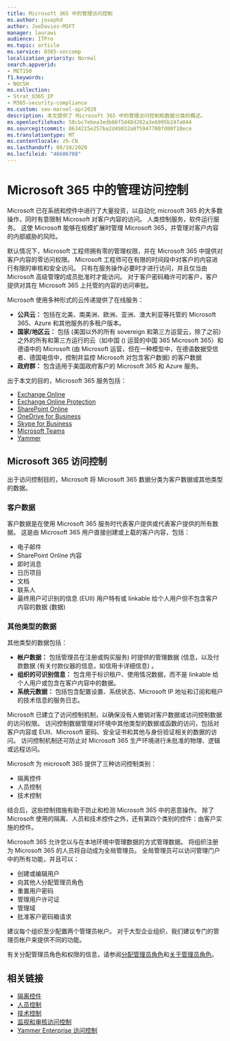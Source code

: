 ```yaml
---
title: Microsoft 365 中的管理访问控制
ms.author: josephd
author: JoeDavies-MSFT
manager: laurawi
audience: ITPro
ms.topic: article
ms.service: O365-seccomp
localization_priority: Normal
search.appverid:
- MET150
f1.keywords:
- NOCSH
ms.collection:
- Strat_O365_IP
- M365-security-compliance
ms.custom: seo-marvel-apr2020
description: 本文提供了 Microsoft 365 中的管理访问控制和数据分类的概述。
ms.openlocfilehash: 58cbc7ebea3edb66f5d48d282a3e6995b247a044
ms.sourcegitcommit: 8634215e257ba2d49832a8f5947700fd00f18ece
ms.translationtype: MT
ms.contentlocale: zh-CN
ms.lasthandoff: 08/10/2020
ms.locfileid: "46606708"
---
```

# <a name="administrative-access-controls-in-microsoft-365"></a>Microsoft 365 中的管理访问控制 

Microsoft 已在系统和控件中进行了大量投资，以自动化 microsoft 365 的大多数操作，同时有意限制 Microsoft 对客户内容的访问。 人类控制服务，软件运行服务。 这使 Microsoft 能够在规模扩展时管理 Microsoft 365，并管理对客户内容的内部威胁的风险。

默认情况下，Microsoft 工程师拥有零的管理权限，并在 Microsoft 365 中提供对客户内容的零访问权限。 Microsoft 工程师可在有限的时间段中对客户的内容进行有限的审核和安全访问。 只有在服务操作必要时才进行访问，并且仅当由 Microsoft 高级管理的成员批准时才能访问。 对于客户密码箱许可的客户，客户提供对其在 Microsoft 365 上托管的内容的访问审批。

Microsoft 使用多种形式的云传递提供了在线服务：

- **公共云：** 包括在北美、南美洲、欧洲、亚洲、澳大利亚等托管的 Microsoft 365、Azure 和其他服务的多租户版本。
- **国家/地区云：** 包括 (美国以外的所有 sovereign 和第三方运营云，除了之前) 之外的所有和第三方运行的云（如中国 () 运营的中国 365 Microsoft 365）和德语中的 Microsoft (由 Microsoft 运营，但在一种模型中，在德语数据受信者、德国电信中，控制并监控 Microsoft 对包含客户数据) 的客户数据
- **政府群：** 包含适用于美国政府客户的 Microsoft 365 和 Azure 服务。

出于本文的目的，Microsoft 365 服务包括：

- [Exchange Online](https://docs.microsoft.com/Exchange/exchange-online)
- [Exchange Online Protection](https://docs.microsoft.com/Office365/SecurityCompliance/eop/exchange-online-protection-overview)
- [SharePoint Online](https://docs.microsoft.com/sharepoint/sharepoint-online)
- [OneDrive for Business](https://docs.microsoft.com/OneDrive/onedrive)
- [Skype for Business](https://docs.microsoft.com/SkypeForBusiness/skype-for-business-online)
- [Microsoft Teams](https://docs.microsoft.com/MicrosoftTeams/Teams-overview)
- [Yammer](https://docs.microsoft.com/yammer/yammer-landing-page)

## <a name="microsoft-365-access-controls"></a>Microsoft 365 访问控制

出于访问控制目的，Microsoft 将 Microsoft 365 数据分类为客户数据或其他类型的数据。

### <a name="customer-data"></a>客户数据

客户数据是在使用 Microsoft 365 服务时代表客户提供或代表客户提供的所有数据。 这是由 Microsoft 365 用户直接创建或上载的客户内容，包括：

- 电子邮件
- SharePoint Online 内容
- 即时消息
- 日历项目
- 文档
- 联系人
- 最终用户可识别的信息 (EUII) 用户特有或 linkable 给个人用户但不包含客户内容的数据 (数据) 

### <a name="other-types-of-data"></a>其他类型的数据

其他类型的数据包括：

- **帐户数据：** 包括管理员在注册或购买服务) 时提供的管理数据 (信息，以及付款数据 (有关付款仪器的信息，如信用卡详细信息) 。
- **组织的可识别信息：** 包含用于标识租户、使用情况数据，而不是 linkable 给个人用户或包含在客户内容中的数据。
- **系统元数据：** 包括包含配置设置、系统状态、Microsoft IP 地址和订阅和租户的技术信息的服务日志。

Microsoft 已建立了访问控制机制，以确保没有人撤销对客户数据或访问控制数据的访问权限。 访问控制数据管理对环境中其他类型的数据或函数的访问，包括对客户内容或 EUII、Microsoft 密码、安全证书和其他与身份验证相关的数据的访问。 访问控制机制还可防止对 Microsoft 365 生产环境进行未批准的物理、逻辑或远程访问。

Microsoft 为 microsoft 365 提供了三种访问控制类别：

- 隔离控件
- 人员控制
- 技术控制

结合后，这些控制措施有助于防止和检测 Microsoft 365 中的恶意操作。 除了 Microsoft 使用的隔离、人员和技术控件之外，还有第四个类别的控件：由客户实施的控件。

Microsoft 365 允许您以与在本地环境中管理数据的方式管理数据。 将组织注册为 Microsoft 365 的人员将自动成为全局管理员。 全局管理员可以访问管理门户中的所有功能，并且可以：

- 创建或编辑用户
- 向其他人分配管理员角色
- 重置用户密码
- 管理用户许可证
- 管理域
- 批准客户密码箱请求

建议每个组织至少配置两个管理员帐户。 对于大型企业组织，我们建议专门的管理员帐户来提供不同的功能。

有关分配管理员角色和权限的信息，请参阅[分配管理员角色](https://docs.microsoft.com/microsoft-365/admin/add-users/assign-admin-roles)和[关于管理员角色](https://docs.microsoft.com/microsoft-365/admin/add-users/about-admin-roles)。

## <a name="related-links"></a>相关链接

- [隔离控件](office-365-isolation-controls.md)
- [人员控制](office-365-personnel-controls.md)
- [技术控制](office-365-technology-controls.md)
- [监视和审核访问控制](office-365-monitoring-and-auditing-access-controls.md)
- [Yammer Enterprise 访问控制](office-365-yammer-enterprise-access-controls.md)